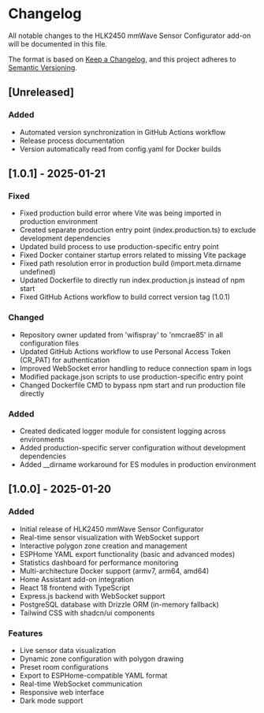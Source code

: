 # Changelog

All notable changes to the HLK2450 mmWave Sensor Configurator add-on will be documented in this file.

The format is based on [Keep a Changelog](https://keepachangelog.com/en/1.0.0/),
and this project adheres to [Semantic Versioning](https://semver.org/spec/v2.0.0.html).

## [Unreleased]
### Added
- Automated version synchronization in GitHub Actions workflow
- Release process documentation
- Version automatically read from config.yaml for Docker builds

## [1.0.1] - 2025-01-21

### Fixed
- Fixed production build error where Vite was being imported in production environment
- Created separate production entry point (index.production.ts) to exclude development dependencies
- Updated build process to use production-specific entry point
- Fixed Docker container startup errors related to missing Vite package
- Fixed path resolution error in production build (import.meta.dirname undefined)
- Updated Dockerfile to directly run index.production.js instead of npm start
- Fixed GitHub Actions workflow to build correct version tag (1.0.1)

### Changed
- Repository owner updated from 'wifispray' to 'nmcrae85' in all configuration files
- Updated GitHub Actions workflow to use Personal Access Token (CR_PAT) for authentication
- Improved WebSocket error handling to reduce connection spam in logs
- Modified package.json scripts to use production-specific entry point
- Changed Dockerfile CMD to bypass npm start and run production file directly

### Added
- Created dedicated logger module for consistent logging across environments
- Added production-specific server configuration without development dependencies
- Added __dirname workaround for ES modules in production environment

## [1.0.0] - 2025-01-20

### Added
- Initial release of HLK2450 mmWave Sensor Configurator
- Real-time sensor visualization with WebSocket support
- Interactive polygon zone creation and management
- ESPHome YAML export functionality (basic and advanced modes)
- Statistics dashboard for performance monitoring
- Multi-architecture Docker support (armv7, arm64, amd64)
- Home Assistant add-on integration
- React 18 frontend with TypeScript
- Express.js backend with WebSocket support
- PostgreSQL database with Drizzle ORM (in-memory fallback)
- Tailwind CSS with shadcn/ui components

### Features
- Live sensor data visualization
- Dynamic zone configuration with polygon drawing
- Preset room configurations
- Export to ESPHome-compatible YAML format
- Real-time WebSocket communication
- Responsive web interface
- Dark mode support